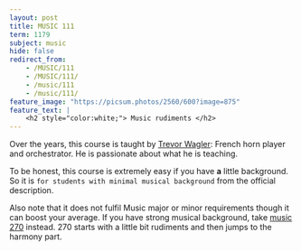 ```yaml
---
layout: post
title: MUSIC 111
term: 1179
subject: music
hide: false
redirect_from:
    - /MUSIC/111
    - /MUSIC/111/
    - /music/111
    - /music/111/
feature_image: "https://picsum.photos/2560/600?image=875"
feature_text: |
    <h2 style="color:white;"> Music rudiments </h2>
---
```


Over the years, this course is taught by [Trevor Wagler](https://www.wlu.ca/academics/faculties/faculty-of-music/faculty-profiles/trevor-wagler/index.html): French horn player and orchestrator. He is passionate about what he is teaching.

To be honest, this course is extremely easy if you have **a** little background. So it is `for students with minimal musical background` from the official description.

Also note that it does not fulfil Music major or minor requirements though it can boost your average. If you have strong musical background, take [music 270](/18-01/MUSIC270/) instead. 270 starts with a little bit rudiments and then jumps to the harmony part.
